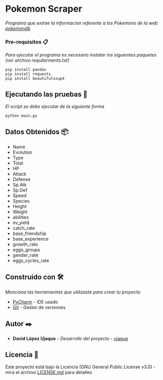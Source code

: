 # Pokemon Scraper 

_Programa que extrae la informacion referente a los Pokemons de la web [pokemondb](https://pokemondb.net/pokedex/all)_


### Pre-requisitos 📋

_Para ejecutar el programa es necesario instalar los siguientes paquetes (ver archivo requiterments.txt)_

```
pip install pandas
pip install requests
pip install beautifulsoup4
```

## Ejecutando las pruebas 🚀

_El script se debe ejecutar de la siguiente forma_

```
python main.py
```


## Datos Obtenidos 📦

* Name
* Evolution
* Type
* Total
* HP
* Attack
* Defense
* Sp.Atk
* Sp.Def
* Speed
* Species
* Height
* Weight
* abilities
* ev_yield
* catch_rate
* base_friendship
* base_experience
* growth_rate
* eggs_groups
* gender_rate
* eggs_cycles_rate

## Construido con 🛠️

_Menciona las herramientas que utilizaste para crear tu proyecto_

* [PyCharm](https://www.jetbrains.com/es-es/pycharm/) - IDE usado
* [Git](https://git-scm.com/) - Gestor de versiones


## Autor ✒️

* **David López Ujaque** - *Desarrollo del proyecto* - [ujaque](https://github.com/ujaque)

## Licencia 📄

Este proyecto está bajo la Licencia (GNU General Public License v3.0) - mira el archivo [LICENSE.md](https://github.com/ujaque/Pokemon_scraper/blob/master/LICENSE) para detalles
